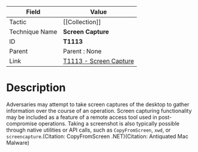 
|Field|Value|
|---|---|
|Tactic|[[Collection]]|
|Technique Name|**Screen Capture**|
|ID|**T1113**|
|Parent|Parent : None|
|Link|[T1113 - Screen Capture](https://attack.mitre.org/techniques/T1113)|

# Description

Adversaries may attempt to take screen captures of the desktop to gather information over the course of an operation. Screen capturing functionality may be included as a feature of a remote access tool used in post-compromise operations. Taking a screenshot is also typically possible through native utilities or API calls, such as <code>CopyFromScreen</code>, <code>xwd</code>, or <code>screencapture</code>.(Citation: CopyFromScreen .NET)(Citation: Antiquated Mac Malware)
